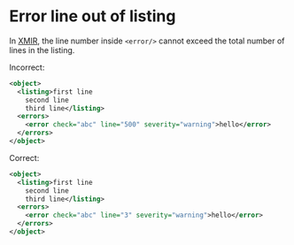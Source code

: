# Error line out of listing

In [XMIR], the line number inside `<error/>` cannot exceed the total number of lines
in the listing.

Incorrect:

```xml
<object>
  <listing>first line
    second line
    third line</listing>
  <errors>
    <error check="abc" line="500" severity="warning">hello</error>
  </errors>
</object>
```

Correct:

```xml
<object>
  <listing>first line
    second line
    third line</listing>
  <errors>
    <error check="abc" line="3" severity="warning">hello</error>
  </errors>
</object>
```

[XMIR]: https://news.eolang.org/2022-11-25-xmir-guide.html
